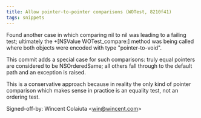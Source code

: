 ```yaml
---
title: Allow pointer-to-pointer comparisons (WOTest, 8210f41)
tags: snippets
---
```


Found another case in which comparing nil to nil was leading to a failing test; ultimately the +\[NSValue WOTest\_compare:\] method was being called where both objects were encoded with type "pointer-to-void".

This commit adds a special case for such comparisons: truly equal pointers are considered to be NSOrderedSame; all others fall through to the default path and an exception is raised.

This is a conservative approach because in reality the only kind of pointer comparison which makes sense in practice is an equality test, not an ordering test.

Signed-off-by: Wincent Colaiuta &lt;win@wincent.com&gt;
